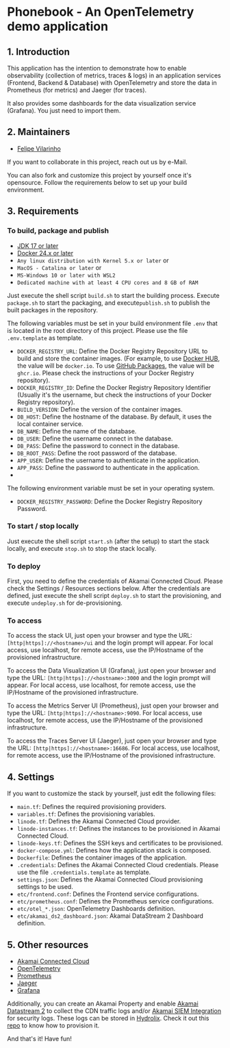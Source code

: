 # Phonebook - An OpenTelemetry demo application

## 1. Introduction
This application has the intention to demonstrate how to enable observability (collection of metrics, traces & logs) in 
an application services (Frontend, Backend & Database) with OpenTelemetry and store the data in Prometheus (for metrics)
and Jaeger (for traces).

It also provides some dashboards for the data visualization service (Grafana). You just need to import them.

## 2. Maintainers
- [Felipe Vilarinho](https://www.linkedin.com/in/fvilarinho)

If you want to collaborate in this project, reach out us by e-Mail.

You can also fork and customize this project by yourself once it's opensource. Follow the requirements below to set up 
your build environment.

## 3. Requirements

### To build, package and publish
- [JDK 17 or later](https://www.oracle.com/java/technologies/downloads)
- [Docker 24.x or later](https://www.docker.com)
- `Any linux distribution with Kernel 5.x or later` or
- `MacOS - Catalina or later` or
- `MS-Windows 10 or later with WSL2`
- `Dedicated machine with at least 4 CPU cores and 8 GB of RAM`

Just execute the shell script `build.sh` to start the building process. Execute `package.sh` to start the packaging, and 
execute`publish.sh` to publish the built packages in the repository.

The following variables must be set in your build environment file `.env` that is located in the root directory of this
project. Please use the file `.env.template` as template.

- `DOCKER_REGISTRY_URL`: Define the Docker Registry Repository URL to build and store the container images. (For 
example, to use [Docker HUB](https://hub.docker.com), the value will be `docker.io`. To use 
[GitHub Packages]('https://github.com'), the value will be `ghcr.io`. Please check the instructions of your Docker 
Registry repository).
- `DOCKER_REGISTRY_ID`: Define the Docker Registry Repository Identifier (Usually it's the username, but check the 
instructions of your Docker Registry repository).
- `BUILD_VERSION`: Define the version of the container images.
- `DB_HOST`: Define the hostname of the database. By default, it uses the local container service.
- `DB_NAME`: Define the name of the database.
- `DB_USER`: Define the username connect in the database.
- `DB_PASS`: Define the password to connect in the database.
- `DB_ROOT_PASS`: Define the root password of the database.
- `APP_USER`: Define the username to authenticate in the application.
- `APP_PASS`: Define the password to authenticate in the application.
- 
The following environment variable must be set in your operating system.
- `DOCKER_REGISTRY_PASSWORD`: Define the Docker Registry Repository Password.

### To start / stop locally
Just execute the shell script `start.sh` (after the setup) to start the stack locally, and execute `stop.sh` to stop the
stack locally.

### To deploy
First, you need to define the credentials of Akamai Connected Cloud. Please check the Settings / Resources sections 
below.
After the credentials are defined, just execute the shell script `deploy.sh` to start the provisioning, and execute `undeploy.sh` for de-provisioning.

### To access
To access the stack UI, just open your browser and type the URL: `[http|https]://<hostname>/ui` and the login prompt 
will appear. For local access, use localhost, for remote access, use the IP/Hostname of the provisioned infrastructure.

To access the Data Visualization UI (Grafana), just open your browser and type the URL: `[http|https]://<hostname>:3000` 
and the login prompt will appear. For local access, use localhost, for remote access, use the IP/Hostname of the 
provisioned infrastructure.

To access the Metrics Server UI (Prometheus), just open your browser and type the URL: `[http|https]://<hostname>:9090`. 
For local access, use localhost, for remote access, use the IP/Hostname of the provisioned infrastructure.

To access the Traces Server UI (Jaeger), just open your browser and type the URL: `[http|https]://<hostname>:16686`.
For local access, use localhost, for remote access, use the IP/Hostname of the provisioned infrastructure.

## 4. Settings
If you want to customize the stack by yourself, just edit the following files:
- `main.tf`: Defines the required provisioning providers.
- `variables.tf`: Defines the provisioning variables.
- `linode.tf`: Defines the Akamai Connected Cloud provider.
- `linode-instances.tf`: Defines the instances to be provisioned in Akamai Connected Cloud.
- `linode-keys.tf`: Defines the SSH keys and certificates to be provisioned.
- `docker-compose.yml`: Defines how the application stack is composed.
- `Dockerfile`: Defines the container images of the application.
- `.credentials`: Defines the Akamai Connected Cloud credentials. Please use the file `.credentials.template` as template.
- `settings.json`: Defines the Akamai Connected Cloud provisioning settings to be used.
- `etc/frontend.conf`: Defines the Frontend service configurations.
- `etc/prometheus.conf`: Defines the Prometheus service configurations.
- `etc/otel_*.json`: OpenTelemetry Dashboards definition.
- `etc/akamai_ds2_dashboard.json`: Akamai DataStream 2 Dashboard definition.

## 5. Other resources
- [Akamai Connected Cloud](https://www.linode.com/)
- [OpenTelemetry](https://opentelemetry.io/)
- [Prometheus](https://prometheus.io/)
- [Jaeger](https://www.jaegertracing.io/)
- [Grafana](https://www.grafana.com/)

Additionally, you can create an Akamai Property and enable [Akamai Datastream 2](https://techdocs.akamai.com/datastream2/docs/welcome-datastream2)
to collect the CDN traffic logs and/or [Akamai SIEM Integration](https://techdocs.akamai.com/siem-integration/docs/welcome-siem-integration)
for security logs. These logs can be stored in [Hydrolix](https://www.hydrolix.io). Check it out this [repo](https://www.github.com/fvilarinho/hydrolix-demo)
to know how to provision it.

And that's it! Have fun!